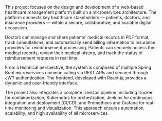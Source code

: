 This project focuses on the design and development of a web-based healthcare management platform built on a microservices architecture.
The platform connects key healthcare stakeholders — patients, doctors, and insurance providers — within a secure, collaborative, and scalable digital ecosystem.

Doctors can manage and share patients’ medical records in PDF format, track consultations, and automatically send billing information to insurance providers for reimbursement processing.
Patients can securely access their medical records, review their medical history, and track the status of reimbursement requests in real time.

From a technical perspective, the system is composed of multiple Spring Boot microservices communicating via REST APIs and secured through JWT authentication.
The frontend, developed with React.js, provides a dynamic and user-friendly interface.

The project also integrates a complete DevOps pipeline, including Docker for containerization, Kubernetes for orchestration, Jenkins for continuous integration and deployment (CI/CD), and Prometheus and Grafana for real-time monitoring and visualization.
This approach ensures automation, scalability, and high availability of all microservices.
